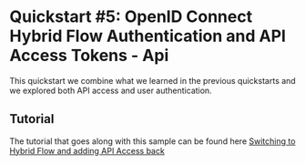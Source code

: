 # Quickstart #5: OpenID Connect Hybrid Flow Authentication and API Access Tokens - Api

This quickstart we combine what we learned in the previous quickstarts and we explored both API access and user authentication. 

## Tutorial

The tutorial that goes along with this sample can be found here [Switching to Hybrid Flow and adding API Access back](http://docs.identityserver.io/en/release/quickstarts/5_hybrid_and_api_access.html)

